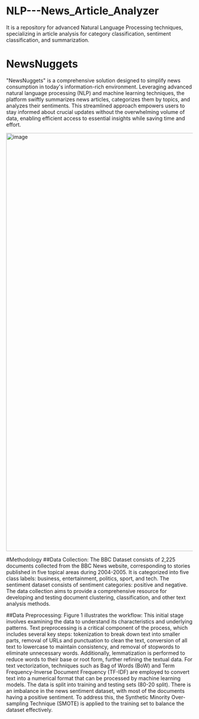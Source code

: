 # NLP---News_Article_Analyzer
 It is a repository for advanced Natural Language Processing techniques, specializing in article analysis for category classification, sentiment classification, and summarization.
# NewsNuggets

"NewsNuggets" is a comprehensive solution designed to simplify news consumption in today's information-rich environment. Leveraging advanced natural language processing (NLP) and machine learning techniques, the platform swiftly summarizes news articles, categorizes them by topics, and analyzes their sentiments. This streamlined approach empowers users to stay informed about crucial updates without the overwhelming volume of data, enabling efficient access to essential insights while saving time and effort.

<img width="1127" alt="image" src="https://github.com/Anitha-Balachandran/NLP---News_Article_Analyzer/assets/143915040/df2b888b-28a7-48aa-828b-fb4ba869a499">

#Methodology
##Data Collection: The BBC Dataset consists of 2,225 documents collected from the BBC News
website, corresponding to stories published in five topical areas during 2004-2005. It is
categorized into five class labels: business, entertainment, politics, sport, and tech. The
sentiment dataset consists of sentiment categories: positive and negative. The data collection
aims to provide a comprehensive resource for developing and testing document clustering,
classification, and other text analysis methods.

##Data Preprocessing: Figure 1 illustrates the workflow: This initial stage involves examining the
data to understand its characteristics and underlying patterns. Text preprocessing is a critical
component of the process, which includes several key steps: tokenization to break down text
into smaller parts, removal of URLs and punctuation to clean the text, conversion of all text to
lowercase to maintain consistency, and removal of stopwords to eliminate unnecessary words.
Additionally, lemmatization is performed to reduce words to their base or root form, further
refining the textual data. For text vectorization, techniques such as Bag of Words (BoW) and
Term Frequency-Inverse Document Frequency (TF-IDF) are employed to convert text into a
numerical format that can be processed by machine learning models. The data is split into
training and testing sets (80-20 split). There is an imbalance in the news sentiment dataset, with
most of the documents having a positive sentiment. To address this, the Synthetic Minority
Over-sampling Technique (SMOTE) is applied to the training set to balance the dataset
effectively.
